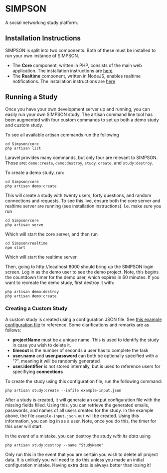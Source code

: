SIMPSON
=======

A social networking study platform.

Installation Instructions
-------------------------

SIMPSON is split into two components. Both of these must be installed to run your own instance of SIMPSON.

- The <b>Core</b> component, written in PHP, consists of the main web application. The installation instructions are [here](/core/readme.md)
- The <b>Realtime</b> component, written in NodeJS, enables realtime notifications. The installation instructions are [here](/realtime/readme.md)

Running a Study
---------------

Once you have your own development server up and running, you can easily run your own SIMPSON study. The artisan command line tool has been augmented with four custom commands to set up both a demo study and custom study.

To see all available artisan commands run the following

```
cd Simpson/core
php artisan list
```

Laravel provides many commands, but only four are relevant to SIMPSON. Those are: `demo:create`, `demo:destroy`, `study:create`, and `study:destroy`.

To create a demo study, run:

```
cd Simpson/core
php artisan demo:create
```

This will create a study with twenty users, forty questions, and random connections and requests. To see this live, ensure both the core server and realtime server are running (see installation instructions). I.e. make sure you run
```
cd Simpson/core
php artisan serve
```
Which will start the core server, and then run
```
cd Simpson/realtime
npm start
```
Which will start the realtime server.

Then, going to http://localhost:8000 should bring up the SIMPSON login screen. Log in as the demo user to see the demo project. Note, this begins the countdown timer for the demo user, which expires in 60 minutes. If you want to recreate the demo study, first destroy it with:

```
php artisan demo:destroy
php artisan demo:create
```

### Creating a Custom Study ###
A custom study is created using a configuration JSON file. See [this example configuration file](example-input.json) to reference. Some clarifications and remarks are as follows:

- <b>projectName</b> must be a unique name. This is used to identify the study in case you wish to delete it.
- <b>timeout</b> is the number of seconds a user has to complete the task
- <b>user.name</b> and <b>user.password</b> can both be optionally specified with a "?", meaning it will be randomly generated
- <b>user.identifier</b> is not stored internally, but is used to reference users for specifiying <b>connections</b>

To create the study using this configuration file, run the following command:

```
php artisan study:create --infile example-input.json
```

After a study is created, it will generate an output configuration file with the missing fields filled. Using this, you can retrieve the generated emails, passwords, and names of all users created for the study. In the example above, the file `example-input.json.out` will be created. Using this information, you can log in as a user. Note, once you do this, the timer for this user will start.

In the event of a mistake, you can destroy the study <i>with its data</i> using
```
php artisan study:destroy --name "StudyName"
```

Only run this in the event that you are certain you wish to delete all project data. It is unlikely you will need to do this unless you made an initial configuration mistake. Having extra data is always better than losing it!

